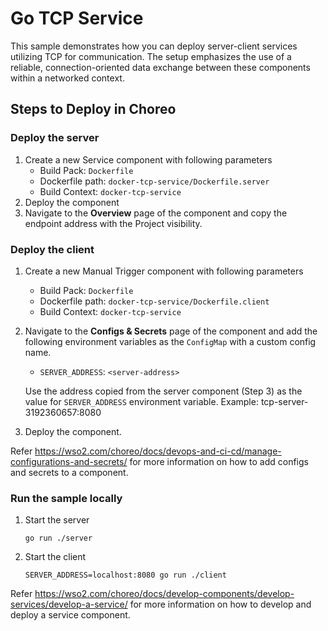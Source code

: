# Go TCP Service

This sample demonstrates how you can deploy server-client services utilizing TCP for communication. The setup emphasizes the use of a reliable, connection-oriented data exchange between these components within a networked context.

## Steps to Deploy in Choreo

### Deploy the server

1. Create a new Service component with following parameters
   - Build Pack: `Dockerfile`
   - Dockerfile path: `docker-tcp-service/Dockerfile.server`
   - Build Context: `docker-tcp-service`
2. Deploy the component
3. Navigate to the **Overview** page of the component and copy the endpoint address with the Project visibility.

### Deploy the client

1. Create a new Manual Trigger component with following parameters
   - Build Pack: `Dockerfile`
   - Dockerfile path: `docker-tcp-service/Dockerfile.client`
   - Build Context: `docker-tcp-service`
2. Navigate to the **Configs & Secrets** page of the component and add the following environment variables as the `ConfigMap` with a custom config name.

   - `SERVER_ADDRESS`: `<server-address>`

   Use the address copied from the server component (Step 3) as the value for `SERVER_ADDRESS` environment variable.
   Example: tcp-server-3192360657:8080

3. Deploy the component.

Refer https://wso2.com/choreo/docs/devops-and-ci-cd/manage-configurations-and-secrets/ for more information on how to add configs and secrets to a component.

### Run the sample locally

1. Start the server
   ```
   go run ./server
   ```
2. Start the client

   ```
   SERVER_ADDRESS=localhost:8080 go run ./client
   ```

Refer https://wso2.com/choreo/docs/develop-components/develop-services/develop-a-service/ for more information on how to develop and deploy a service component.
